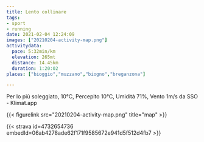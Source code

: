 ```yaml
---
title: Lento collinare
tags:
- sport
- running
date: 2021-02-04 12:24:09
images: ["20210204-activity-map.png"]
activitydata:
  pace: 5:32min/km
  elevation: 265mt
  distance: 14.45km
  duration: 1:20:02
places: ["bioggio","muzzano","biogno","breganzona"]

---
```


Per lo più soleggiato, 10°C, Percepito 10°C, Umidità 71%, Vento 1m/s da SSO - Klimat.app

<!--more-->



{{< figurelink src="20210204-activity-map.png" title="map" >}}


{{< strava id=4732654736 embedId=06ab4278ade62f171f9585672e941d5f512d4fb7 >}}
